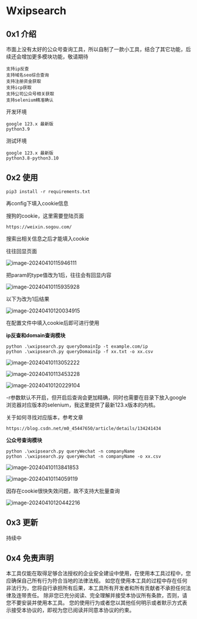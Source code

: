 # Wxipsearch

## 0x1 介绍

市面上没有太好的公众号查询工具，所以自制了一款小工具，结合了其它功能，后续还会增加更多模块功能，敬请期待

```
支持ip反查
支持域名seo综合查询
支持注册资金获取
支持icp获取
支持公司公众号相关获取
支持selenium精准确认
```



开发环境

```
google 123.x 最新版
python3.9
```



测试环境

```
google 123.x 最新版
python3.8-python3.10
```



## 0x2 使用

```
pip3 install -r requirements.txt
```

再config下填入cookie信息

搜狗的cookie，这里需要登陆页面

```
https://weixin.sogou.com/
```

搜索出相关信息之后才能填入cookie

往往回显页面

![image-20240410115946111](https://gitee.com/yuejinjianke/tuchuang/raw/master/image/image-20240410115946111.png)

把param的type值改为1后，往往会有回显内容

![image-20240410115935928](https://gitee.com/yuejinjianke/tuchuang/raw/master/image/image-20240410115935928.png)

以下为改为1后结果

![image-20240410120034915](https://gitee.com/yuejinjianke/tuchuang/raw/master/image/image-20240410120034915.png)

在配置文件中填入cookie后即可进行使用



**ip反查和domain查询模块**

```
python .\wxipsearch.py queryDomainIp -t example.com/ip
python .\wxipsearch.py queryDomainIp -f xx.txt -o xx.csv
```

![image-20240410113052222](https://gitee.com/yuejinjianke/tuchuang/raw/master/image/image-20240410113052222.png)

![image-20240410113453228](https://gitee.com/yuejinjianke/tuchuang/raw/master/image/image-20240410113453228.png)

![image-20240410120229104](https://gitee.com/yuejinjianke/tuchuang/raw/master/image/image-20240410120229104.png)

-r参数默认不开启，但开启后查询会更加精确，同时也需要在目录下放入google浏览器对应版本的selenium，我这里提供了最新123.x版本的内核。

关于如何寻找对应版本，参考文章

```
https://blog.csdn.net/m0_45447650/article/details/134241434
```





**公众号查询模块**

```
python .\wxipsearch.py queryWechat -n companyName
python .\wxipsearch.py queryWechat -n companyName -o xx.csv
```

![image-20240410113841853](https://gitee.com/yuejinjianke/tuchuang/raw/master/image/image-20240410113841853.png)

![image-20240410114059119](https://gitee.com/yuejinjianke/tuchuang/raw/master/image/image-20240410114059119.png)

因存在cookie很快失效问题，故不支持大批量查询

![image-20240410120442216](https://gitee.com/yuejinjianke/tuchuang/raw/master/image/image-20240410120442216.png)



## 0x3 更新

持续中



## 0x4 免责声明

 本工具仅能在取得足够合法授权的企业安全建设中使用，在使用本工具过程中，您应确保自己所有行为符合当地的法律法规。 如您在使用本工具的过程中存在任何非法行为，您将自行承担所有后果，本工具所有开发者和所有贡献者不承担任何法律及连带责任。 除非您已充分阅读、完全理解并接受本协议所有条款，否则，请您不要安装并使用本工具。 您的使用行为或者您以其他任何明示或者默示方式表示接受本协议的，即视为您已阅读并同意本协议的约束。
